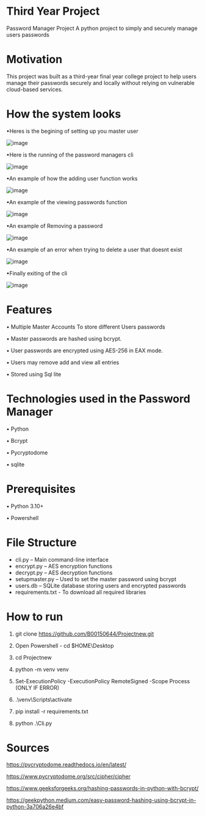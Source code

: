 # Third Year Project

Password Manager Project
A python project to simply and securely manage users passwords 

Motivation
===
This project was built as a third-year final year college project to help users manage their passwords securely and locally without relying on vulnerable cloud-based services.

How the system looks 
===
•Heres is the begining of setting up you master user

![image](https://github.com/user-attachments/assets/bdd515a7-135f-4b4f-9f7d-f6a06ed9227a)

•Here is the running of the password managers cli

![image](https://github.com/user-attachments/assets/a80b566b-284c-4e39-bddf-5ed83b8b9605)

•An example of how the adding user function works

![image](https://github.com/user-attachments/assets/24122ff4-63ba-451e-b281-c77ac52d789d)

•An example of the viewing passwords function

![image](https://github.com/user-attachments/assets/332a08e7-8a68-4bee-bf1f-de36fdf390cd)

•An example of Removing a password
 
![image](https://github.com/user-attachments/assets/984eb048-7588-4787-92f9-f66369a8939e)

•An example of an error when trying to delete a user that doesnt exist

![image](https://github.com/user-attachments/assets/53df9e58-c747-4a6e-8062-d252f10bda20)

•Finally exiting of the cli

![image](https://github.com/user-attachments/assets/90d689f0-14c2-434c-a1a8-98928a90ff32)

Features
===
•	Multiple Master Accounts To store different Users passwords

•	Master passwords are hashed using bcrypt.

•	User passwords are encrypted using AES-256 in EAX mode.

•	Users may remove add and view all entries

•	Stored using Sql lite

Technologies used in the Password Manager
===

•	Python 

•	Bcrypt

•	Pycryptodome

•	sqlite


Prerequisites
===

•	Python 3.10+

•	Powershell

File Structure
===
- cli.py – Main command-line interface
- encrypt.py – AES encryption functions
- decrypt.py – AES decryption functions
- setupmaster.py – Used to set the master password using bcrypt
- users.db – SQLite database storing users and encrypted passwords
- requirements.txt - To download all required libraries

How to run
===

1.	git clone https://github.com/B00150644/Projectnew.git

2.	Open Powershell - cd $HOME\Desktop

3.	cd Projectnew

5.	python -m venv venv

6.	Set-ExecutionPolicy -ExecutionPolicy RemoteSigned -Scope Process (ONLY IF ERROR)

7.	.\venv\Scripts\activate

8.	pip install -r requirements.txt

9.	python .\Cli.py

Sources
===

https://pycryptodome.readthedocs.io/en/latest/

https://www.pycryptodome.org/src/cipher/cipher

https://www.geeksforgeeks.org/hashing-passwords-in-python-with-bcrypt/

https://geekpython.medium.com/easy-password-hashing-using-bcrypt-in-python-3a706a26e4bf

